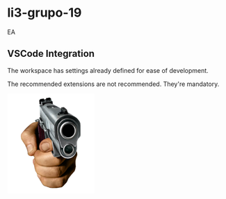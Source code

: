 # li3-grupo-19
EA

## VSCode Integration
The workspace has settings already defined for ease of development.

The recommended extensions are not recommended. They're mandatory.

<img src="./docs/repo/c75.png" alt="DEW IT" width="200"/>
